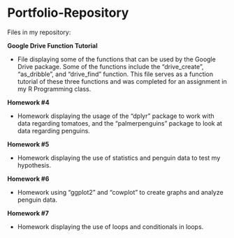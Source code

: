 # Portfolio-Repository

Files in my repository:

**Google Drive Function Tutorial**
-	File displaying some of the functions that can be used by the Google Drive package. Some of the functions include the “drive_create”, “as_dribble”, and “drive_find” function. This file serves as a function tutorial of these three functions and was completed for an assignment in my R Programming class.

**Homework #4**
-	Homework displaying the usage of the “dplyr” package to work with data regarding tomatoes, and the “palmerpenguins” package to look at data regarding penguins.

**Homework #5**
-	Homework displaying the use of statistics and penguin data to test my hypothesis.

**Homework #6**
-	Homework using “ggplot2” and “cowplot” to create graphs and analyze penguin data.

**Homework #7**
-	Homework displaying the use of loops and conditionals in loops.


